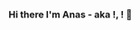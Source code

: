 ### Hi there I'm Anas - aka !, <programmer/>! 👋

<!--
**anaskhan01/anaskhan01** is a ✨ _special_ ✨ repository because its `README.md` (this file) appears on your GitHub profile.

Here are some ideas to get you started:

- 🔭 I’m currently learning React Native Application development
- 🌱 At present, I’m Pursuing B.TECH CSE'23.
- 👯 I’m looking to collaborate with other web developers
- 💻 I have made my interest towards the Web developer Enthusiasts.
- 📫 How to reach me: anas30074@gmail.com
- 😄 𝙿𝚛𝚘𝚗𝚘𝚞𝚗𝚜 : 𝙷𝚎/𝙷𝚒𝚖/𝙷𝚒𝚜
- ⚡ Fun fact: I’m currently learning everything
-->
